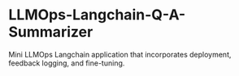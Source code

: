 # LLMOps-Langchain-Q-A-Summarizer
Mini LLMOps Langchain application that incorporates deployment, feedback logging, and fine-tuning.
